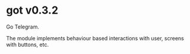 # got v0.3.2

Go Telegram.

The module implements behaviour based interactions with user,
screens with buttons, etc.

